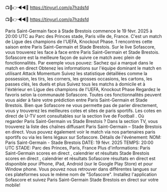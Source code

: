 📺📱👉◄◄🔴 https://tinyurl.com/p7hzdsfd

📺📱👉◄◄🔴 https://tinyurl.com/p7hzdsfd




Paris Saint-Germain face à Stade Brestois commence le 19 févr. 2025 à 20:00 UTC au Parc des Princes stade, Paris ville de, France. C'est un match de Ligue des champions de l'UEFA, Knockout Phase.
1 rencontres cette saison entre Paris Saint-Germain et Stade Brestois.
Sur le live Sofascore, vous trouverez les face à face entre Paris Saint-Germain et Stade Brestois. Sofascore est la meilleure façon de suivre ce match avec plein de fonctionnalités. Par exemple vous pouvez:
Sachez qui a marqué dans le match en direct
Obtenez les informations sur l'équipe dominant le match en utilisant Attack Momentum
Suivez les statistique détaillées comme la possession, les tirs, les corners, les grosses occasions, les cartons, les passes clés, les duels et plus
Suivez tous les matchs à domicile et à l'éxtérieur en Ligue des champions de l'UEFA, Knockout Phase
Regardez le favoris selon la communauté Sofascore.
Toutes ces fonctionnalités peuvent vous aider à faire votre prédiction entre Paris Saint-Germain et Stade Brestois. Bien que Sofascore ne vous permette pas de parier directement, vous y trouverez les meilleures cotes et sites de paris sportifs. Les cotes en direct de U-TV sont consultables sur la section live de Football .
Où regarder Paris Saint-Germain vs Stade Brestois ? Dans la section TV, vous trouverez la liste des chaînes diffusant Paris Saint-Germain – Stade Brestois en direct. Vous pouvez également voir le match via nos partenaires paris sportifs ou via les liens légaux sur Sofascore.
Détails de l'événement:
NOM: Paris Saint-Germain - Stade Brestois
DATE: 19 févr. 2025
TEMPS: 20:00 UTC
STADE: Parc des Princes, Paris, France
Plus d'informations:
Paris Saint-Germain scores en direct , calendrier et résultats
Stade Brestois scores en direct , calendrier et résultats
Sofascore résultats en direct est disponible pour iPhone, iPad, Android (sur le Google Play Store) et pour Window phone. Vous pouvez nous retrouver dans différentes langues sur ces plateformes sous le même nom de "Sofascore". Installez l'application Sofascore et suivez Paris Saint-Germain Stade Brestois en direct sur votre mobile!

